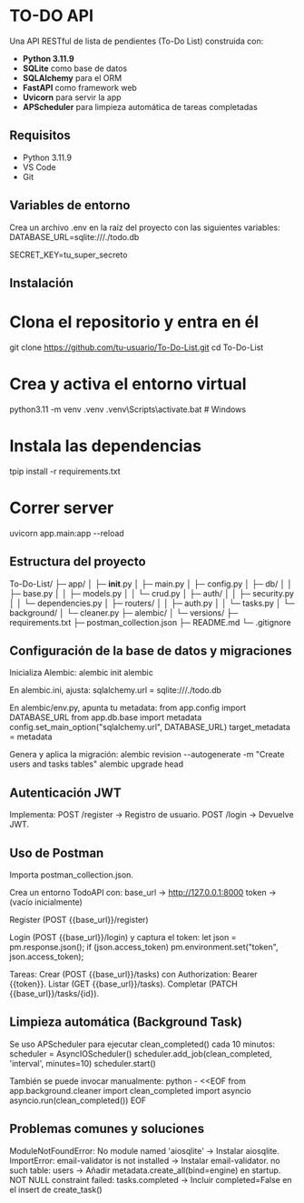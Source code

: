 # TO-DO API

Una API RESTful de lista de pendientes (To-Do List) construida con:

- **Python 3.11.9**  
- **SQLite** como base de datos  
- **SQLAlchemy** para el ORM  
- **FastAPI** como framework web  
- **Uvicorn** para servir la app  
- **APScheduler** para limpieza automática de tareas completadas

## Requisitos

- Python 3.11.9  
- VS Code 
- Git

## Variables de entorno

Crea un archivo .env en la raíz del proyecto con las siguientes variables:
DATABASE_URL=sqlite:///./todo.db

SECRET_KEY=tu_super_secreto

## Instalación
# Clona el repositorio y entra en él
git clone https://github.com/tu-usuario/To-Do-List.git
cd To-Do-List

# Crea y activa el entorno virtual
python3.11 -m venv .venv
.venv\Scripts\activate.bat     # Windows

# Instala las dependencias
tpip install -r requirements.txt

# Correr server
uvicorn app.main:app --reload

## Estructura del proyecto
To-Do-List/
├─ app/
│  ├─ __init__.py
│  ├─ main.py
│  ├─ config.py
│  ├─ db/
│  │  ├─ base.py
│  │  ├─ models.py
│  │  └─ crud.py
│  ├─ auth/
│  │  ├─ security.py
│  │  └─ dependencies.py
│  ├─ routers/
│  │  ├─ auth.py
│  │  └─ tasks.py
│  └─ background/
│     └─ cleaner.py
├─ alembic/
│  └─ versions/
├─ requirements.txt
├─ postman_collection.json
├─ README.md
└─ .gitignore

## Configuración de la base de datos y migraciones

Inicializa Alembic:
alembic init alembic

En alembic.ini, ajusta:
sqlalchemy.url = sqlite:///./todo.db

En alembic/env.py, apunta tu metadata:
from app.config import DATABASE_URL
from app.db.base import metadata
config.set_main_option("sqlalchemy.url", DATABASE_URL)
target_metadata = metadata

Genera y aplica la migración:
alembic revision --autogenerate -m "Create users and tasks tables"
alembic upgrade head

## Autenticación JWT

Implementa:
POST /register → Registro de usuario.
POST /login → Devuelve JWT.

## Uso de Postman

Importa postman_collection.json.

Crea un entorno TodoAPI con:
base_url → http://127.0.0.1:8000
token → (vacío inicialmente)

Register (POST {{base_url}}/register)

Login (POST {{base_url}}/login) y captura el token:
let json = pm.response.json();
if (json.access_token) pm.environment.set("token", json.access_token);

Tareas:
Crear (POST {{base_url}}/tasks) con Authorization: Bearer {{token}}.
Listar (GET {{base_url}}/tasks).
Completar (PATCH {{base_url}}/tasks/{id}).

## Limpieza automática (Background Task)

Se uso APScheduler para ejecutar clean_completed() cada 10 minutos:
scheduler = AsyncIOScheduler()
scheduler.add_job(clean_completed, 'interval', minutes=10)
scheduler.start()

También se puede invocar manualmente:
python - <<EOF
from app.background.cleaner import clean_completed
import asyncio
asyncio.run(clean_completed())
EOF

##  Problemas comunes y soluciones

ModuleNotFoundError: No module named 'aiosqlite' → Instalar aiosqlite.
ImportError: email-validator is not installed → Instalar email-validator.
no such table: users → Añadir metadata.create_all(bind=engine) en startup.
NOT NULL constraint failed: tasks.completed → Incluir completed=False en el insert de create_task()

